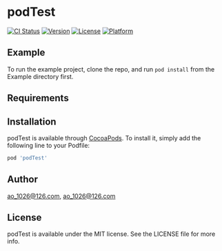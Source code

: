 # podTest

[![CI Status](https://img.shields.io/travis/ao_1026@126.com/podTest.svg?style=flat)](https://travis-ci.org/ao_1026@126.com/podTest)
[![Version](https://img.shields.io/cocoapods/v/podTest.svg?style=flat)](https://cocoapods.org/pods/podTest)
[![License](https://img.shields.io/cocoapods/l/podTest.svg?style=flat)](https://cocoapods.org/pods/podTest)
[![Platform](https://img.shields.io/cocoapods/p/podTest.svg?style=flat)](https://cocoapods.org/pods/podTest)

## Example

To run the example project, clone the repo, and run `pod install` from the Example directory first.

## Requirements

## Installation

podTest is available through [CocoaPods](https://cocoapods.org). To install
it, simply add the following line to your Podfile:

```ruby
pod 'podTest'
```

## Author

ao_1026@126.com, ao_1026@126.com

## License

podTest is available under the MIT license. See the LICENSE file for more info.
